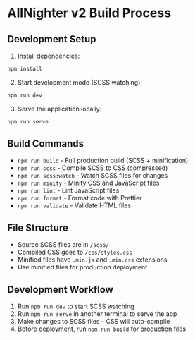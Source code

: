# AllNighter v2 Build Process

## Development Setup

1. Install dependencies:
```bash
npm install
```

2. Start development mode (SCSS watching):
```bash
npm run dev
```

3. Serve the application locally:
```bash
npm run serve
```

## Build Commands

- `npm run build` - Full production build (SCSS + minification)
- `npm run scss` - Compile SCSS to CSS (compressed)
- `npm run scss:watch` - Watch SCSS files for changes
- `npm run minify` - Minify CSS and JavaScript files
- `npm run lint` - Lint JavaScript files
- `npm run format` - Format code with Prettier
- `npm run validate` - Validate HTML files

## File Structure

- Source SCSS files are in `/scss/`
- Compiled CSS goes to `/css/styles.css`
- Minified files have `.min.js` and `.min.css` extensions
- Use minified files for production deployment

## Development Workflow

1. Run `npm run dev` to start SCSS watching
2. Run `npm run serve` in another terminal to serve the app
3. Make changes to SCSS files - CSS will auto-compile
4. Before deployment, run `npm run build` for production files
